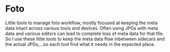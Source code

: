 # Foto
Little tools to manage foto workflow, mostly focused at keeping the meta data intact across various tools and devices. Often using JPGs with meta data and various editors can lead to complete loss of meta data for that file. So I use these little tools to keep the meta data flow inbetween sidecars and the actual JPGs,...so each tool find what it needs in the expected place.
